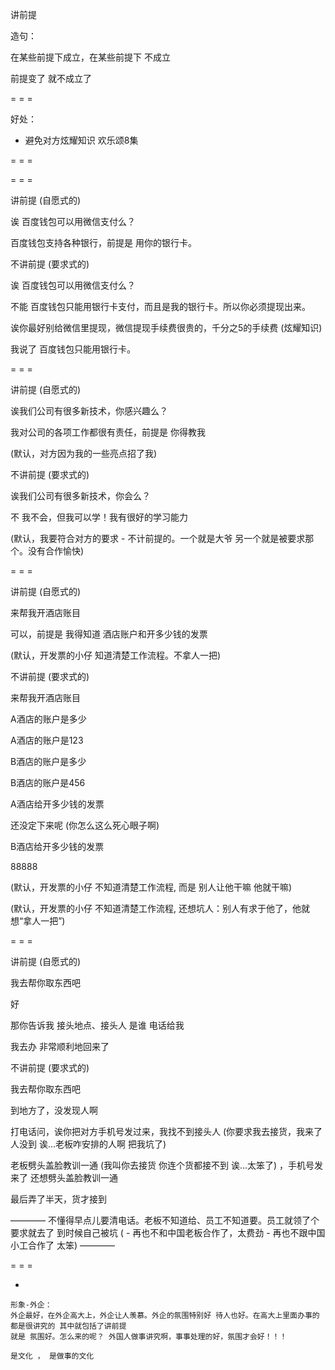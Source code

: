 
讲前提

造句：

在某些前提下成立，在某些前提下 不成立

前提变了 就不成立了

= = =

好处：
- 避免对方炫耀知识
欢乐颂8集

= = =

= = =

讲前提 (自愿式的)

诶 百度钱包可以用微信支付么？

百度钱包支持各种银行，前提是 用你的银行卡。

不讲前提 (要求式的)

诶 百度钱包可以用微信支付么？

不能 百度钱包只能用银行卡支付，而且是我的银行卡。所以你必须提现出来。

诶你最好别给微信里提现，微信提现手续费很贵的，千分之5的手续费 (炫耀知识)

我说了 百度钱包只能用银行卡。

= = =

讲前提 (自愿式的)

诶我们公司有很多新技术，你感兴趣么？

我对公司的各项工作都很有责任，前提是 你得教我

(默认，对方因为我的一些亮点招了我)

不讲前提 (要求式的)

诶我们公司有很多新技术，你会么？

不 我不会，但我可以学！我有很好的学习能力

(默认，我要符合对方的要求 - 不计前提的。一个就是大爷 另一个就是被要求那个。没有合作愉快)

= = =

讲前提 (自愿式的)

来帮我开酒店账目

可以，前提是 我得知道 酒店账户和开多少钱的发票

(默认，开发票的小仔 知道清楚工作流程。不拿人一把)

不讲前提 (要求式的)

来帮我开酒店账目

A酒店的账户是多少

A酒店的账户是123

B酒店的账户是多少

B酒店的账户是456

A酒店给开多少钱的发票

还没定下来呢 (你怎么这么死心眼子啊)

B酒店给开多少钱的发票

88888

(默认，开发票的小仔 不知道清楚工作流程, 而是 别人让他干嘛 他就干嘛)

(默认，开发票的小仔 不知道清楚工作流程, 还想坑人：别人有求于他了，他就想“拿人一把”)

= = =

讲前提 (自愿式的)

我去帮你取东西吧

好

那你告诉我 接头地点、接头人 是谁 电话给我

我去办 非常顺利地回来了


不讲前提 (要求式的)

我去帮你取东西吧

到地方了，没发现人啊

打电话问，诶你把对方手机号发过来，我找不到接头人 (你要求我去接货，我来了 人没到 诶...老板咋安排的人啊 把我坑了)

老板劈头盖脸教训一通 (我叫你去接货 你连个货都接不到 诶...太笨了) ，手机号发来了 还想劈头盖脸教训一通

最后弄了半天，货才接到

———— 不懂得早点儿要清电话。老板不知道给、员工不知道要。员工就领了个要求就去了 到时候自己被坑 ( - 再也不和中国老板合作了，太费劲 - 再也不跟中国小工合作了 太笨) ————


= = =

-

```
形象-外企：
外企最好，在外企高大上，外企让人羡慕。外企的氛围特别好 待人也好。在高大上里面办事的都是很讲究的 其中就包括了讲前提
就是 氛围好。怎么来的呢？ 外国人做事讲究啊，事事处理的好，氛围才会好！！！

是文化 ， 是做事的文化
```


